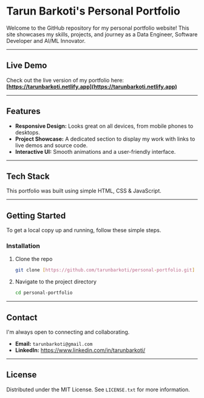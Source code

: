 # Tarun Barkoti's Personal Portfolio

Welcome to the GitHub repository for my personal portfolio website! This site showcases my skills, projects, and journey as a Data Engineer, Software Developer and AI/ML Innovator.

---

## Live Demo

Check out the live version of my portfolio here: **[https://tarunbarkoti.netlify.app](https://tarunbarkoti.netlify.app)**

---


## Features

* **Responsive Design:** Looks great on all devices, from mobile phones to desktops.
* **Project Showcase:** A dedicated section to display my work with links to live demos and source code.
* **Interactive UI:** Smooth animations and a user-friendly interface.

---

##  Tech Stack

This portfolio was built using simple HTML, CSS & JavaScript.

---

##  Getting Started

To get a local copy up and running, follow these simple steps.


### Installation

1.  Clone the repo
    ```sh
    git clone [https://github.com/tarunbarkoti/personal-portfolio.git]
    ```
2.  Navigate to the project directory
    ```sh
    cd personal-portfolio
    ```


---

## Contact

I'm always open to connecting and collaborating.

* **Email:** `tarunbarkoti@gmail.com`
* **LinkedIn:** https://www.linkedin.com/in/tarunbarkoti/

---

## License

Distributed under the MIT License. See `LICENSE.txt` for more information.
